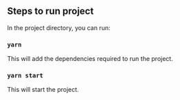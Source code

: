 ## Steps to run project

In the project directory, you can run:

### `yarn`

This will add the dependencies required to run the project.

### `yarn start`

This will start the project.
